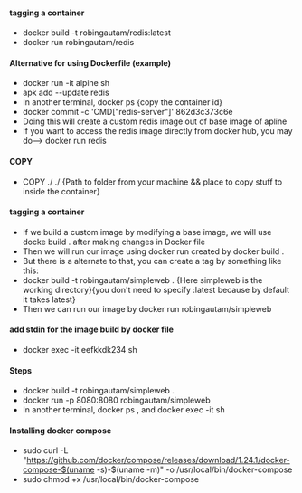 #### tagging a container
  * docker build -t robingautam/redis:latest
  * docker run robingautam/redis
#### Alternative for using Dockerfile (example)
  * docker run -it alpine sh
  * apk add --update redis
  * In another terminal, docker ps {copy the container id}
  * docker commit -c 'CMD["redis-server"]' 862d3c373c6e 
  * Doing this will create a custom redis image out of base image of apline
  * If you want to access the redis image directly from docker hub, you may do--> docker run redis
#### COPY 
  * COPY ./ ./ {Path to folder from your machine && place to copy stuff to inside the container}
#### tagging a container
  * If we build a custom image by modifying a base image, we will use docke build . after making changes in Docker file
  * Then we will run our image using docker run <container id> created by docker build .
  * But there is a alternate to that, you can create a tag by something like this:
  * docker build -t robingautam/simpleweb .  {Here simpleweb is the working directory}{you don't need to specify :latest because by default it takes latest}
  * Then we can run our image by docker run robingautam/simpleweb
#### add stdin for the image build by docker file
  * docker exec -it eefkkdk234 sh
#### Steps
  * docker build -t robingautam/simpleweb .
  * docker run -p 8080:8080 robingautam/simpleweb
  * In another terminal, docker ps , and docker exec -it <container-id> sh
#### Installing docker compose
  * sudo curl -L "https://github.com/docker/compose/releases/download/1.24.1/docker-compose-$(uname -s)-$(uname -m)" -o /usr/local/bin/docker-compose
  * sudo chmod +x /usr/local/bin/docker-compose
